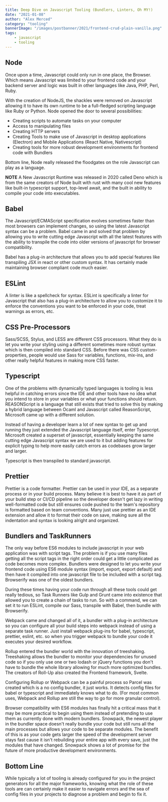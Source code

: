 ```yaml
---
title: Deep Dive on Javascript Tooling (Bundlers, Linters, Oh MY!)
date: "2021-01-08"
author: "Alex Merced"
category: "tooling"
bannerImage: "/images/postbanner/2021/frontend-crud-plain-vanilla.png"
tags:
    - javascript
    - tooling
---
```


## Node

Once upon a time, Javascript could only run in one place, the Browser. Which means Javascript was limited to your frontend code and your backend server and logic was built in other languages like Java, PHP, Perl, Ruby.

With the creation of NodeJS, the shackles were removed on Javascript allowing it to have its own runtime to be a full-fledged scripting language like Ruby or Python. Node opened the door to several possibilities:

- Creating scripts to automate tasks on your computer
- Access to manipulating files
- Creating HTTP servers
- Creating Tools to make use of Javascript in desktop applications (Electron) and Mobile Applications (React Native, Nativescript)
- Creating tools for more robust development environments for frontend code with Bundlers

Bottom line, Node really released the floodgates on the role Javascript can play as a language.

**NOTE** A New Javascript Runtime was released in 2020 called Deno which is from the same creators of Node built with rust with many cool new features like built-in typescript support, top-level await, and the built in ability to compile your code into executables.

## Babel

The Javascript/ECMAScript specification evolves sometimes faster than most browsers can implement changes, so using the latest Javascript syntax can be a problem. Babel came in and solved that problem by allowing you to write cutting edge Javascript with all the latest features with the ability to transpile the code into older versions of javascript for browser compatibility.

Babel has a plug-in architecture that allows you to add special features like transpiling JSX in react or other custom syntax. It has certainly made maintaining browser compliant code much easier.

## ESLint

A linter is like a spellcheck for syntax. ESLint is specifically a linter for Javascript that also has a plug-in architecture to allow you to customize it to enforce the conventions you want to be enforced in your code, treat warnings as errors, etc.

## CSS Pre-Processors

Sass/SCSS, Stylus, and LESS are different CSS processors. What they do is let you write your styling using a different sometimes more robust syntax which is then compiled into standard CSS. Before there was CSS custom-properties, people would use Sass for variables, functions, mix-ins, and other really helpful features in making more CSS faster.

## Typescript

One of the problems with dynamically typed languages is tooling is less helpful in catching errors since the IDE and other tools have no idea what you intend to store in your variables or what your functions should return. REASONScript is a language that still exists that tried to solve this by making a hybrid language between Ocaml and Javascript called ReasonScript, Microsoft came up with a different solution.

Instead of having a developer learn a lot of new syntax to get up and running they just extended the Javascript language itself, enter Typescript. Microsoft created a superset of javascript, essentially keeping the same cutting edge Javascript syntax we are used to it but adding features for explicit typing to help more easily catch errors as codebases grow larger and larger.

Typescript is then transpiled to standard javascript.

## Prettier

Prettier is a code formatter. Prettier can be used in your IDE, as a separate process or in your build process. Many believe it is best to have it as part of your build step or CI/CD pipeline so the developer doesn't get lazy in writing well-formatted code but still ensures code pushed to the team's repository is formatted based on team conventions. Many just use prettier as an IDE extension and allow it to format their code on save, making sure all the indentation and syntax is looking alright and organized.

## Bundlers and TaskRunners

The only way before ES6 modules to include javascript in your web application was with script tags. The problem is if you use many files getting all the script tags in the right order could get a little complicated as code becomes more complex. Bundlers were designed to let you write your frontend code using ES6 module syntax (import, export, export default) and then have it compiled into one javascript file to be included with a script tag. Browserify was one of the oldest bundlers.

During these times having your code run through all these tools could get really tedious, so Task Runners like Gulp and Grunt came into existence that allowed you to create a chain of tasks to run. So with a command, we can set it to run ESLint, compile our Sass, transpile with Babel, then bundle with Browserify.

Webpack came and changed all of it, a bundler with a plug-in architecture so you can configure all your build steps into webpack instead of using a separate task runner. Just install webpack plug-ins for babel, typescript, prettier, eslint, etc. so when you trigger webpack to bundle your code it executes your desired workflow.

Rollup entered the bundler world with the innovation of treeshaking. Treeshaking allows the bundler to monitor your dependencies for unused code so if you only use one or two lodash or jQuery functions you don't have to bundle the whole library allowing for much more optimized bundles. The creators of Roll-Up also created the Frontend framework, Svelte.

Configuring Rollup or Webpack can be a painful process so Parcel was created which is a no config bundler, it just works. It detects config files for babel or typescript and immediately knows what to do. (For most common uses, Webpack and Rollup are still the way to go for more granular control).

Browser compatibility with ES6 modules has finally hit a critical mass that it may be more practical to begin using them instead of pretending to use them as currently done with modern bundlers. Snowpack, the newest player in the bundler space doesn't really bundle your code but still runs all the main processes but allows your code to be separate modules. The benefit of this is as your code gets larger the speed of the development server stays fast cause it isn't rebuilding your entire app with every save, just the modules that have changed. Snowpack shows a lot of promise for the future of more productive development environments.

## Bottom Line

While typically a lot of tooling is already configured for you in the project generators for all the major frameworks, knowing what the role of these tools are can certainly make it easier to navigate errors and the sea of config files in your projects to diagnose a problem and begin to fix it.

